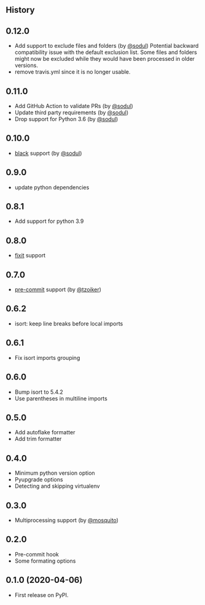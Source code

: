 ## History

0.12.0
----------------------

* Add support to exclude files and folders (by [@sodul](https://github.com/sodul))
  Potential backward compatibility issue with the default exclusion list.
  Some files and folders might now be excluded while they would have been
  processed in older versions.
* remove travis.yml since it is no longer usable.

0.11.0
----------------------

* Add GitHub Action to validate PRs (by [@sodul](https://github.com/sodul))
* Update third party requirements (by [@sodul](https://github.com/sodul))
* Drop support for Python 3.6 (by [@sodul](https://github.com/sodul))

0.10.0
----------------------

* [black](https://github.com/psf/black) support (by [@sodul](https://github.com/sodul))


0.9.0
----------------------

* update python dependencies


0.8.1
----------------------

* Add support for python 3.9


0.8.0
----------------------

* [fixit](https://github.com/Instagram/Fixit) support


0.7.0
----------------------

* [pre-commit](https://pre-commit.com/) support (by [@tzoiker](https://github.com/tzoiker))


0.6.2
----------------------

* isort: keep line breaks before local imports


0.6.1
----------------------

* Fix isort imports grouping


0.6.0
----------------------

* Bump isort to 5.4.2
* Use parentheses in multiline imports


0.5.0
----------------------

* Add autoflake formatter
* Add trim formatter


0.4.0
----------------------

* Minimum python version option
* Pyupgrade options
* Detecting and skipping virtualenv


0.3.0
----------------------

* Multiprocessing support (by [@mosquito](https://github.com/mosquito))


0.2.0
-----------------------

* Pre-commit hook
* Some formating options


0.1.0 (2020-04-06)
------------------------

* First release on PyPI.
